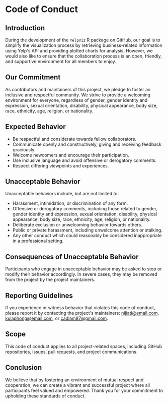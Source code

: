 # Code of Conduct 

## Introduction  

During the development of the `YelpViz` R package on GitHub, our goal is to simplify the visualization process by retrieving business-related information using Yelp's API and providing plotted charts for analysis. However, we would also like to ensure that the collaboration process is an open, friendly, and supportive environment for all members to enjoy.

## Our Commitment  
As contributors and maintainers of this project, we pledge to foster an inclusive and respectful community. We strive to provide a welcoming environment for everyone, regardless of gender, gender identity and expression, sexual orientation, disability, physical appearance, body size, race, ethnicity, age, religion, or nationality.

## Expected Behavior  
- Be respectful and considerate towards fellow collaborators.  
- Communicate openly and constructively, giving and receiving feedback graciously.  
- Welcome newcomers and encourage their participation.  
- Use inclusive language and avoid offensive or derogatory comments.  
- Respect differing viewpoints and experiences.  

## Unacceptable Behavior  
Unacceptable behaviors include, but are not limited to:  
- Harassment, intimidation, or discrimination of any form.  
- Offensive or derogatory comments, including those related to gender, gender identity and expression, sexual orientation, disability, physical appearance, body size, race, ethnicity, age, religion, or nationality.  
- Deliberate exclusion or unwelcoming behavior towards others.  
- Public or private harassment, including unwelcome attention or stalking.  
- Any other conduct which could reasonably be considered inappropriate in a professional setting.  

## Consequences of Unacceptable Behavior  
Participants who engage in unacceptable behavior may be asked to stop or modify their behavior accordingly. In severe cases, they may be removed from the project by the project maintainers.  

## Reporting Guidelines  
If you experience or witness behavior that violates this code of conduct, please report it by contacting the project's maintainers: nijiati@email.com, kulaphong@email.com, or cadlam87@gmail.com.  

## Scope  
This code of conduct applies to all project-related spaces, including GitHub repositories, issues, pull requests, and project communications.  

## Conclusion  
We believe that by fostering an environment of mutual respect and cooperation, we can create a vibrant and successful project where all participants feel valued and empowered. Thank you for your commitment to upholding these standards of conduct.  
